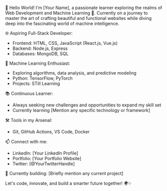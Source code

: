 👋 Hello World! I'm [Your Name], a passionate learner exploring the realms of Web Development and Machine Learning 🚀. Currently on a journey to master the art of crafting beautiful and functional websites while diving deep into the fascinating world of machine intelligence.

🌐 Aspiring Full-Stack Developer:
  - Frontend: HTML, CSS, JavaScript (React.js, Vue.js)
  - Backend: Node.js, Express
  - Databases: MongoDB, SQL

🤖 Machine Learning Enthusiast:
  - Exploring algorithms, data analysis, and predictive modeling
  - Python: TensorFlow, PyTorch
  - Projects: STill Learning

📚 Continuous Learner:
  - Always seeking new challenges and opportunities to expand my skill set
  - Currently learning [Mention any specific technology or framework]

🛠️ Tools in my Arsenal:
  - Git, GitHub Actions, VS Code, Docker

📫 Connect with me:
  - LinkedIn: [Your LinkedIn Profile]
  - Portfolio: [Your Portfolio Website]
  - Twitter: [@YourTwitterHandle]

🚧 Currently building: [Briefly mention any current project]

Let's code, innovate, and build a smarter future together! 🌍✨


<!---
RamEswar78/RamEswar78 is a ✨ special ✨ repository because its `README.md` (this file) appears on your GitHub profile.
You can click the Preview link to take a look at your changes.
--->
